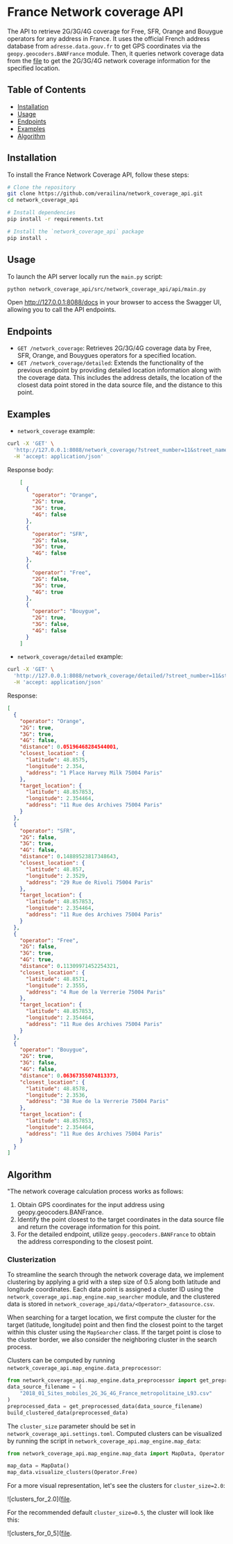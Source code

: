 # France Network coverage API
The API to retrieve 2G/3G/4G coverage for Free, SFR, Orange and Bouygue operators for any address in France. 
It uses the official French address database from `adresse.data.gouv.fr` to get GPS coordinates via 
the `geopy.geocoders.BANFrance` module. 
Then, it queries network coverage data from the [file](https://github.com/verailina/network_coverage_api/blob/main/src/network_coverage_api/data/2018_01_Sites_mobiles_2G_3G_4G_France_metropolitaine_L93.csv) 
to get the 2G/3G/4G network coverage information for the specified location.

## Table of Contents

- [Installation](#installation)
- [Usage](#usage)
- [Endpoints](#endpoints)
- [Examples](#examples)
- [Algorithm](#algorithm)

## Installation
To install the France Network Coverage API, follow these steps:

```bash
# Clone the repository
git clone https://github.com/verailina/network_coverage_api.git
cd network_coverage_api

# Install dependencies
pip install -r requirements.txt

# Install the `network_coverage_api` package
pip install .
```

## Usage

To launch the API server locally run the `main.py` script:
```bash
python network_coverage_api/src/network_coverage_api/api/main.py
```
Open http://127.0.0.1:8088/docs in your browser to access the Swagger UI, allowing you to call the API endpoints.

## Endpoints
 - `GET /network_coverage`: Retrieves 2G/3G/4G coverage data by Free, SFR, Orange, and Bouygues operators for a specified location.
 - `GET /network_coverage/detailed`: Extends the functionality of the previous endpoint by providing detailed location information along with the coverage data. This includes the address details, the location of the closest data point stored in the data source file, and the distance to this point.

## Examples
- `network_coverage` example:
```bash
curl -X 'GET' \
  'http://127.0.0.1:8088/network_coverage/?street_number=11&street_name=Rue%20des%20Archives&postal_code=75004&city=Paris' \
  -H 'accept: application/json'
```
Response body:
```json
    [
      {
        "operator": "Orange",
        "2G": true,
        "3G": true,
        "4G": false
      },
      {
        "operator": "SFR",
        "2G": false,
        "3G": true,
        "4G": false
      },
      {
        "operator": "Free",
        "2G": false,
        "3G": true,
        "4G": true
      },
      {
        "operator": "Bouygue",
        "2G": true,
        "3G": false,
        "4G": false
      }
    ]
```
 - `network_coverage/detailed` example:
```bash
curl -X 'GET' \
  'http://127.0.0.1:8088/network_coverage/detailed/?street_number=11&street_name=Rue%20des%20Archives&postal_code=75004&city=Paris' \
  -H 'accept: application/json'
```
Response:
```json
[
  {
    "operator": "Orange",
    "2G": true,
    "3G": true,
    "4G": false,
    "distance": 0.05196468284544001,
    "closest_location": {
      "latitude": 48.8575,
      "longitude": 2.354,
      "address": "1 Place Harvey Milk 75004 Paris"
    },
    "target_location": {
      "latitude": 48.857853,
      "longitude": 2.354464,
      "address": "11 Rue des Archives 75004 Paris"
    }
  },
  {
    "operator": "SFR",
    "2G": false,
    "3G": true,
    "4G": false,
    "distance": 0.14889523817348643,
    "closest_location": {
      "latitude": 48.857,
      "longitude": 2.3529,
      "address": "29 Rue de Rivoli 75004 Paris"
    },
    "target_location": {
      "latitude": 48.857853,
      "longitude": 2.354464,
      "address": "11 Rue des Archives 75004 Paris"
    }
  },
  {
    "operator": "Free",
    "2G": false,
    "3G": true,
    "4G": true,
    "distance": 0.11309971452254321,
    "closest_location": {
      "latitude": 48.8571,
      "longitude": 2.3555,
      "address": "4 Rue de la Verrerie 75004 Paris"
    },
    "target_location": {
      "latitude": 48.857853,
      "longitude": 2.354464,
      "address": "11 Rue des Archives 75004 Paris"
    }
  },
  {
    "operator": "Bouygue",
    "2G": true,
    "3G": false,
    "4G": false,
    "distance": 0.06367355074813373,
    "closest_location": {
      "latitude": 48.8578,
      "longitude": 2.3536,
      "address": "38 Rue de la Verrerie 75004 Paris"
    },
    "target_location": {
      "latitude": 48.857853,
      "longitude": 2.354464,
      "address": "11 Rue des Archives 75004 Paris"
    }
  }
]
```

## Algorithm
"The network coverage calculation process works as follows:

1. Obtain GPS coordinates for the input address using geopy.geocoders.BANFrance.
2. Identify the point closest to the target coordinates in the data source file and return the coverage information 
for this point.
3. For the detailed endpoint, utilize `geopy.geocoders.BANFrance` to obtain the address corresponding to the closest 
point.

### Clusterization

To streamline the search through the network coverage data, we implement clustering by applying a grid with a step 
size of 0.5 along both latitude and longitude coordinates. Each data point is assigned a cluster ID using 
the `network_coverage_api.map_engine.map_searcher` module, and the clustered data is stored in 
`network_coverage_api/data/<Operator>_datasource.csv`.

When searching for a target location, we first compute the cluster for the target (latitude, longitude) point and 
then find the closest point to the target within this cluster using the `MapSearcher` class. If the target point is 
close to the cluster border, we also consider the neighboring cluster in the search process.

Clusters can be computed by running `network_coverage_api.map_engine.data_preprocessor`:
```python
from network_coverage_api.map_engine.data_preprocessor import get_preprocessed_data, build_clustered_data
data_source_filename = (
    "2018_01_Sites_mobiles_2G_3G_4G_France_metropolitaine_L93.csv"
)
preprocessed_data = get_preprocessed_data(data_source_filename)
build_clustered_data(preprocessed_data)
```
The `cluster_size` parameter should be set in `network_coverage_api.settings.toml`.
Computed clusters can be visualized by running the script in  `network_coverage_api.map_engine.map_data`:
```python
from network_coverage_api.map_engine.map_data import MapData, Operator

map_data = MapData()
map_data.visualize_clusters(Operator.Free)
```
For a more visual representation, let's see the clusters for `cluster_size=2.0`:

![clusters_for_2.0]([file](https://github.com/verailina/network_coverage_api/blob/main/src/network_coverage_api/data/images/cluster_size_2.png).

For the recommended default `cluster_size=0.5`, the cluster will look like this:

![clusters_for_0_5]([file](https://github.com/verailina/network_coverage_api/blob/main/src/network_coverage_api/data/images/cluster_size_0_5.png).
